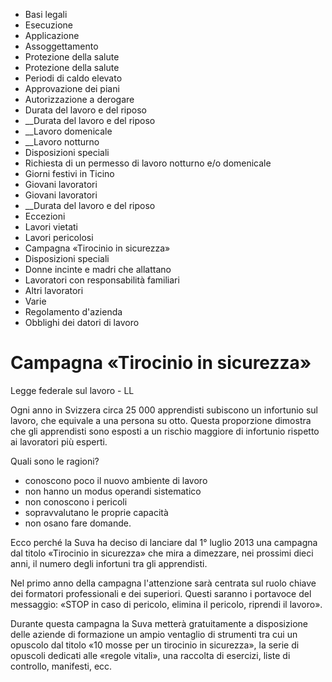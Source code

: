   * Basi legali
  * Esecuzione
  * Applicazione
  * Assoggettamento
  * Protezione della salute
  * Protezione della salute
  * Periodi di caldo elevato
  * Approvazione dei piani
  * Autorizzazione a derogare
  * Durata del lavoro e del riposo
  *  __Durata del lavoro e del riposo
  *  __Lavoro domenicale
  *  __Lavoro notturno
  * Disposizioni speciali
  * Richiesta di un permesso di lavoro notturno e/o domenicale
  * Giorni festivi in Ticino
  * Giovani lavoratori
  * Giovani lavoratori
  *  __Durata del lavoro e del riposo
  * Eccezioni
  * Lavori vietati 
  * Lavori pericolosi
  * Campagna «Tirocinio in sicurezza»
  * Disposizioni speciali
  * Donne incinte e madri che allattano
  * Lavoratori con responsabilità familiari
  * Altri lavoratori
  * Varie
  * Regolamento d'azienda
  * Obblighi dei datori di lavoro

#  Campagna «Tirocinio in sicurezza»

Legge federale sul lavoro - LL

Ogni anno in Svizzera circa 25 000 apprendisti subiscono un infortunio sul
lavoro, che equivale a una persona su otto. Questa proporzione dimostra che
gli apprendisti sono esposti a un rischio maggiore di infortunio rispetto ai
lavoratori più esperti.

Quali sono le ragioni?

  * conoscono poco il nuovo ambiente di lavoro
  * non hanno un modus operandi sistematico
  * non conoscono i pericoli
  * sopravvalutano le proprie capacità
  * non osano fare domande.

Ecco perché la Suva ha deciso di lanciare dal 1° luglio 2013 una campagna dal
titolo «Tirocinio in sicurezza» che mira a dimezzare, nei prossimi dieci anni,
il numero degli infortuni tra gli apprendisti.

Nel primo anno della campagna l'attenzione sarà centrata sul ruolo chiave dei
formatori professionali e dei superiori. Questi saranno i portavoce del
messaggio: «STOP in caso di pericolo, elimina il pericolo, riprendi il
lavoro».

Durante questa campagna la Suva metterà gratuitamente a disposizione delle
aziende di formazione un ampio ventaglio di strumenti tra cui un opuscolo dal
titolo «10 mosse per un tirocinio in sicurezza», la serie di opuscoli dedicati
alle «regole vitali», una raccolta di esercizi, liste di controllo, manifesti,
ecc.

